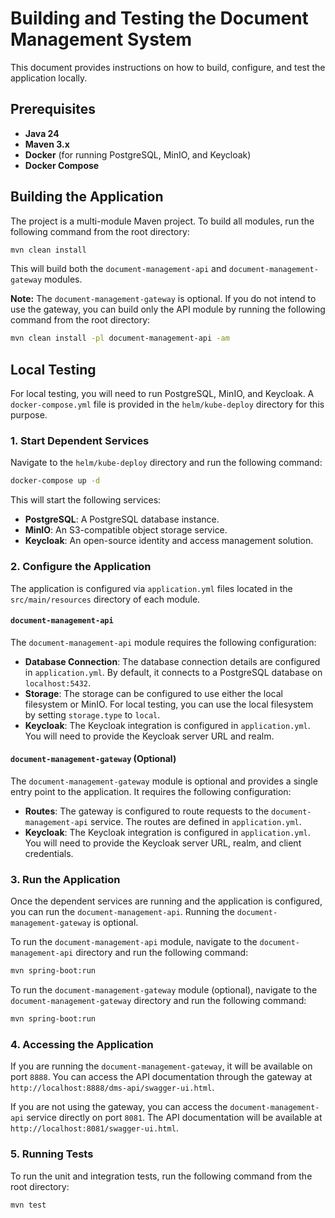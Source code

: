 
# Building and Testing the Document Management System

This document provides instructions on how to build, configure, and test the application locally.

## Prerequisites

*   **Java 24**
*   **Maven 3.x**
*   **Docker** (for running PostgreSQL, MinIO, and Keycloak)
*   **Docker Compose**

## Building the Application

The project is a multi-module Maven project. To build all modules, run the following command from the root directory:

```bash
mvn clean install
```

This will build both the `document-management-api` and `document-management-gateway` modules.

**Note:** The `document-management-gateway` is optional. If you do not intend to use the gateway, you can build only the API module by running the following command from the root directory:
```bash
mvn clean install -pl document-management-api -am
```

## Local Testing

For local testing, you will need to run PostgreSQL, MinIO, and Keycloak. A `docker-compose.yml` file is provided in the `helm/kube-deploy` directory for this purpose.

### 1. Start Dependent Services

Navigate to the `helm/kube-deploy` directory and run the following command:

```bash
docker-compose up -d
```

This will start the following services:

*   **PostgreSQL**: A PostgreSQL database instance.
*   **MinIO**: An S3-compatible object storage service.
*   **Keycloak**: An open-source identity and access management solution.

### 2. Configure the Application

The application is configured via `application.yml` files located in the `src/main/resources` directory of each module.

#### `document-management-api`

The `document-management-api` module requires the following configuration:

*   **Database Connection**: The database connection details are configured in `application.yml`. By default, it connects to a PostgreSQL database on `localhost:5432`.
*   **Storage**: The storage can be configured to use either the local filesystem or MinIO. For local testing, you can use the local filesystem by setting `storage.type` to `local`.
*   **Keycloak**: The Keycloak integration is configured in `application.yml`. You will need to provide the Keycloak server URL and realm.

#### `document-management-gateway` (Optional)

The `document-management-gateway` module is optional and provides a single entry point to the application. It requires the following configuration:

*   **Routes**: The gateway is configured to route requests to the `document-management-api` service. The routes are defined in `application.yml`.
*   **Keycloak**: The Keycloak integration is configured in `application.yml`. You will need to provide the Keycloak server URL, realm, and client credentials.

### 3. Run the Application

Once the dependent services are running and the application is configured, you can run the `document-management-api`. Running the `document-management-gateway` is optional.

To run the `document-management-api` module, navigate to the `document-management-api` directory and run the following command:

```bash
mvn spring-boot:run
```

To run the `document-management-gateway` module (optional), navigate to the `document-management-gateway` directory and run the following command:

```bash
mvn spring-boot:run
```

### 4. Accessing the Application

If you are running the `document-management-gateway`, it will be available on port `8888`. You can access the API documentation through the gateway at `http://localhost:8888/dms-api/swagger-ui.html`.

If you are not using the gateway, you can access the `document-management-api` service directly on port `8081`. The API documentation will be available at `http://localhost:8081/swagger-ui.html`.

### 5. Running Tests

To run the unit and integration tests, run the following command from the root directory:

```bash
mvn test
```
